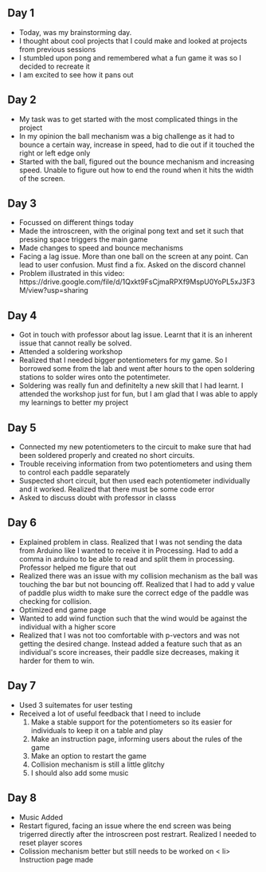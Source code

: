 ## Day 1
<ul>
  <li>Today, was my brainstorming day.
<li> I thought about cool projects that I could make and looked at projects from previous sessions
  <li> I stumbled upon pong and remembered what a fun game it was so I decided to recreate it
    <li>I am excited to see how it pans out </ul>
    

## Day 2
<ul>
  <li> My task was to get started with the most complicated things in the project
    <li> In my opinion the ball mechanism was a big challenge as it had to bounce a certain way, increase in speed, had to die out if it touched the right or left edge only
      <li> Started with the ball, figured out the bounce mechanism and increasing speed. Unable to figure out how to end the round when it hits the width of the screen.
        </ul>
        
## Day 3
<ul>
  <li> Focussed on different things today
    <li> Made the introscreen, with the original pong text and set it such that pressing space triggers the main game
      <li> Made changes to speed and bounce mechanisms
        <li> Facing a lag issue. More than one ball on the screen at any point. Can lead to user confusion. Must find a fix. Asked on the discord channel
          <li> Problem illustrated in this video: https://drive.google.com/file/d/1Qxkt9FsCjmaRPXf9MspU0YoPL5xJ3F3M/view?usp=sharing
          </ul>

## Day 4
<ul>
  <li> Got in touch with professor about lag issue. Learnt that it is an inherent issue that cannot really be solved.
    <li> Attended a soldering workshop
      <li> Realized that I needed bigger potentiometers for my game. So I borrowed some from the lab and went after hours to the open soldering stations to solder wires onto the potentimeter.
        <li> Soldering was really fun and definitelty a new skill that I had learnt. I attended the workshop just for fun, but I am glad that I was able to apply my learnings to better my project
        </ul>
        
## Day 5
<ul>
  <li> Connected my new potentiometers to the circuit to make sure that had been soldered properly and created no short circuits.
      <li> Trouble receiving information from two potentiometers and using them to control each paddle separately
        <li> Suspected short circuit, but then used each potentiometer individually and it worked. Realized that there must be some code error
          <li> Asked to discuss doubt with professor in classs
            </ul>
            
## Day 6 
<ul>
  <li>Explained problem in class. Realized that I was not sending the data from Arduino like I wanted to receive it in Processing. Had to add a comma in arduino to be able to read and split them in processing. Professor helped me figure that out
    <li> Realized there was an issue with my collision mechanism as the ball was touching the bar but not bouncing off. Realized that I had to add y value of paddle plus width to make sure the correct edge of the paddle was checking for collision.
      <li> Optimized end game page
        <li> Wanted to add wind function such that the wind would be against the individual with a higher score
          <li> Realized that I was not too comfortable with p-vectors and was not getting the desired change. Instead added a feature such that as an individual's score increases, their paddle size decreases, making it harder for them to win.
              </ul>
              
## Day 7
 <ul>
  <li> Used 3 suitemates for user testing
    <li> Received a lot of useful feedback that I need to include
      <ol>
        <li> Make a stable support for the potentiometers so its easier for individuals to keep it on a table and play
          <li> Make an instruction page, informing users about the rules of the game
            <li> Make an option to restart the game 
              <li> Collision mechanism is still a little glitchy
                <li> I should also add some music
      </ol>
      </ul>
   
## Day 8
<ul>
  <li> Music Added
    <li> Restart figured, facing an issue where the end screen was being trigerred directly after the introscreen post restrart. Realized I needed to reset player scores
      <li> Colission mechanism better but still needs to be worked on
        < li> Instruction page made
          </ul>
          
     

